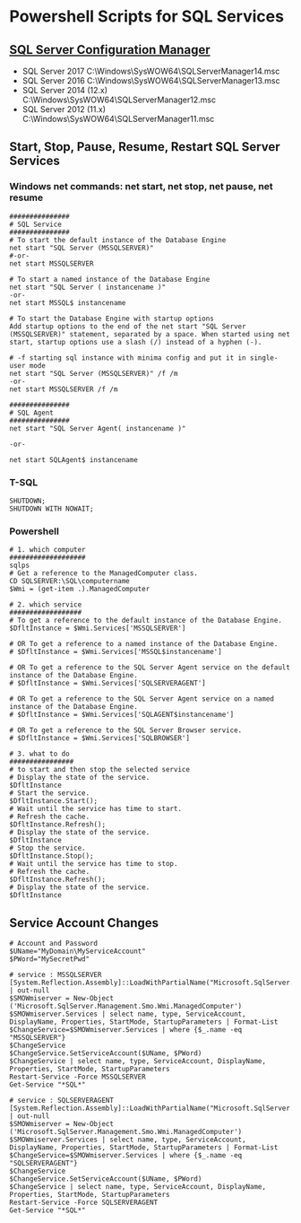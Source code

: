 # Powershell Scripts for SQL Services
## [SQL Server Configuration Manager](<https://docs.microsoft.com/en-us/sql/relational-databases/sql-server-configuration-manager?view=sql-server-2017>)

* SQL Server 2017  C:\Windows\SysWOW64\SQLServerManager14.msc
* SQL Server 2016  C:\Windows\SysWOW64\SQLServerManager13.msc
* SQL Server 2014 (12.x)  C:\Windows\SysWOW64\SQLServerManager12.msc
* SQL Server 2012 (11.x)  C:\Windows\SysWOW64\SQLServerManager11.msc

## Start, Stop, Pause, Resume, Restart SQL Server Services

### Windows net commands: net start, net stop, net pause, net resume
```
###############
# SQL Service
###############
# To start the default instance of the Database Engine
net start "SQL Server (MSSQLSERVER)"
#-or-
net start MSSQLSERVER

# To start a named instance of the Database Engine
net start "SQL Server ( instancename )"
-or-
net start MSSQL$ instancename

# To start the Database Engine with startup options
Add startup options to the end of the net start "SQL Server (MSSQLSERVER)" statement, separated by a space. When started using net start, startup options use a slash (/) instead of a hyphen (-).

# -f starting sql instance with minima config and put it in single-user mode
net start "SQL Server (MSSQLSERVER)" /f /m
-or-
net start MSSQLSERVER /f /m

###############
# SQL Agent
###############
net start "SQL Server Agent( instancename )"

-or-

net start SQLAgent$ instancename
```
### T-SQL
```
SHUTDOWN;
SHUTDOWN WITH NOWAIT;  
```
### Powershell
```
# 1. which computer
###################
sqlps
# Get a reference to the ManagedComputer class.  
CD SQLSERVER:\SQL\computername  
$Wmi = (get-item .).ManagedComputer  
```
```
# 2. which service
##################
# To get a reference to the default instance of the Database Engine.
$DfltInstance = $Wmi.Services['MSSQLSERVER']  

# OR To get a reference to a named instance of the Database Engine.
# $DfltInstance = $Wmi.Services['MSSQL$instancename']  

# OR To get a reference to the SQL Server Agent service on the default instance of the Database Engine.
# $DfltInstance = $Wmi.Services['SQLSERVERAGENT']  

# OR To get a reference to the SQL Server Agent service on a named instance of the Database Engine.
# $DfltInstance = $Wmi.Services['SQLAGENT$instancename']  

# OR To get a reference to the SQL Server Browser service.
# $DfltInstance = $Wmi.Services['SQLBROWSER']  
```
```
# 3. what to do
################
# to start and then stop the selected service
# Display the state of the service.  
$DfltInstance  
# Start the service.  
$DfltInstance.Start();  
# Wait until the service has time to start.  
# Refresh the cache.  
$DfltInstance.Refresh();   
# Display the state of the service.  
$DfltInstance  
# Stop the service.  
$DfltInstance.Stop();  
# Wait until the service has time to stop.  
# Refresh the cache.  
$DfltInstance.Refresh();   
# Display the state of the service.  
$DfltInstance  
```

## Service Account Changes
```
# Account and Password
$UName="MyDomain\MyServiceAccount"
$PWord="MySecretPwd"

# service : MSSQLSERVER
[System.Reflection.Assembly]::LoadWithPartialName("Microsoft.SqlServer.SqlWmiManagement") | out-null
$SMOWmiserver = New-Object ('Microsoft.SqlServer.Management.Smo.Wmi.ManagedComputer')
$SMOWmiserver.Services | select name, type, ServiceAccount, DisplayName, Properties, StartMode, StartupParameters | Format-List
$ChangeService=$SMOWmiserver.Services | where {$_.name -eq "MSSQLSERVER"}
$ChangeService
$ChangeService.SetServiceAccount($UName, $PWord)
$ChangeService | select name, type, ServiceAccount, DisplayName, Properties, StartMode, StartupParameters
Restart-Service -Force MSSQLSERVER
Get-Service "*SQL*"

# service : SQLSERVERAGENT
[System.Reflection.Assembly]::LoadWithPartialName("Microsoft.SqlServer.SqlWmiManagement") | out-null
$SMOWmiserver = New-Object ('Microsoft.SqlServer.Management.Smo.Wmi.ManagedComputer')
$SMOWmiserver.Services | select name, type, ServiceAccount, DisplayName, Properties, StartMode, StartupParameters | Format-List
$ChangeService=$SMOWmiserver.Services | where {$_.name -eq "SQLSERVERAGENT"}
$ChangeService
$ChangeService.SetServiceAccount($UName, $PWord)
$ChangeService | select name, type, ServiceAccount, DisplayName, Properties, StartMode, StartupParameters
Restart-Service -Force SQLSERVERAGENT
Get-Service "*SQL*"

```